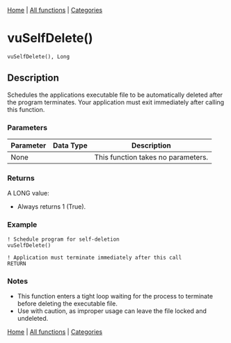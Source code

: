 [Home](../index.md) | [All functions](index.md) | [Categories](../categories/index.md)

# vuSelfDelete()

```Prototype
vuSelfDelete(), Long
```


## Description
Schedules the applications executable file to be automatically deleted after the program terminates. Your application must exit immediately after calling this function.

### Parameters

| Parameter | Data Type | Description |
|-----------|-----------|-------------|
| None      |          | This function takes no parameters. |

### Returns
A LONG value:  
- Always returns 1 (True).  

### Example

```Clarion
! Schedule program for self-deletion
vuSelfDelete()

! Application must terminate immediately after this call
RETURN
```

### Notes
- This function enters a tight loop waiting for the process to terminate before deleting the executable file.  
- Use with caution, as improper usage can leave the file locked and undeleted.

[Home](../index.md) | [All functions](index.md) | [Categories](../categories/index.md)

